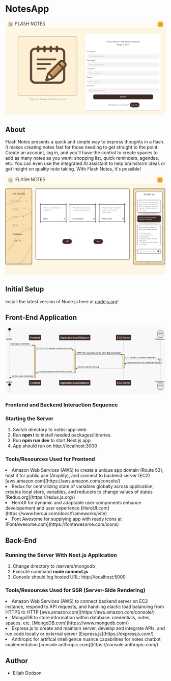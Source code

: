 # NotesApp

![Alt text](notes-app-web/public/images/readme/flashnotesfrontpage.png)

## About

Flash Notes presents a quick and simple way to express thoughts in a flash. It makes creating notes fast for those
needing to get straight to the point. Create an account, log in, and you'll have the control to create spaces to add
as many notes as you want: shopping list, quick reminders, agendas, etc. You can even use the integrated AI assistant
to help brainstorm ideas or get insight on quality note taking. With Flash Notes, it's possible!

![Alt text](notes-app-web/public/images/readme/flashnotesgallery.png)

## Initial Setup

Install the latest version of Node.js here at [nodejs.org](https://nodejs.org/en/download/package-manager)!

## Front-End Application

![Alt text](notes-app-web/public/diagrams/chart_images/notesapp_sequence_diagram.png)
### Frontend and Backend Interaction Sequence

### Starting the Server
1. Switch directory to notes-app-web
2. Run <b>npm i</b> to install needed packages/libraries.
3. Run <b>npm run dev</b> to start Next.js app
4. App should run on http://localhost:3000

### Tools/Resources Used for Frontend

<li>Amazon Web Services (AWS) to create a unique app domain (Route 53), host it for public use (Amplify), and connect to backend server (EC2) [aws.amazon.com](https://aws.amazon.com/console/)</li>
<li>Redux for centralizing state of variables globally across application; creates local store, variables, and reducers to change values of states [Redux.org](https://redux.js.org/)</li>
<li>HeroUI for dynamic and adaptable user components enhance developement and user experience [HeroUI.com](https://www.heroui.com/docs/frameworks/vite)</li>
<li>Font Awesome for supplying app with ready icons at [FontAwesome.com](https://fontawesome.com/icons)</li>

## Back-End

### Running the Server With Next.js Application
1. Change directory to /servers/mongodb
2. Execute command <b>node connect.js</b>
3. Console should log hosted URL: http://localhost:5000

### Tools/Resources Used for SSR (Server-Side Rendering)

<li>Amazon Web Services (AWS) to connect backend server on EC2 instance, respond to API requests, and handling elactic load balancing from HTTPS to HTTP [aws.amazon.com](https://aws.amazon.com/console/)</li>
<li>MongoDB to store information within database: credentials, notes, spaces, etc. [MongoDB.com](https://www.mongodb.com/)</li>
<li>Express.js to create and maintain server, develop and integrate APIs, and run code locally or external server [Express.js](https://expressjs.com/)</li>
<li>Anthropic for artifical intelligence nuance capabilities for notes chatbot implementation [console.anthropic.com](https://console.anthropic.com/)</li>

## Author

- Elijah Dodson

